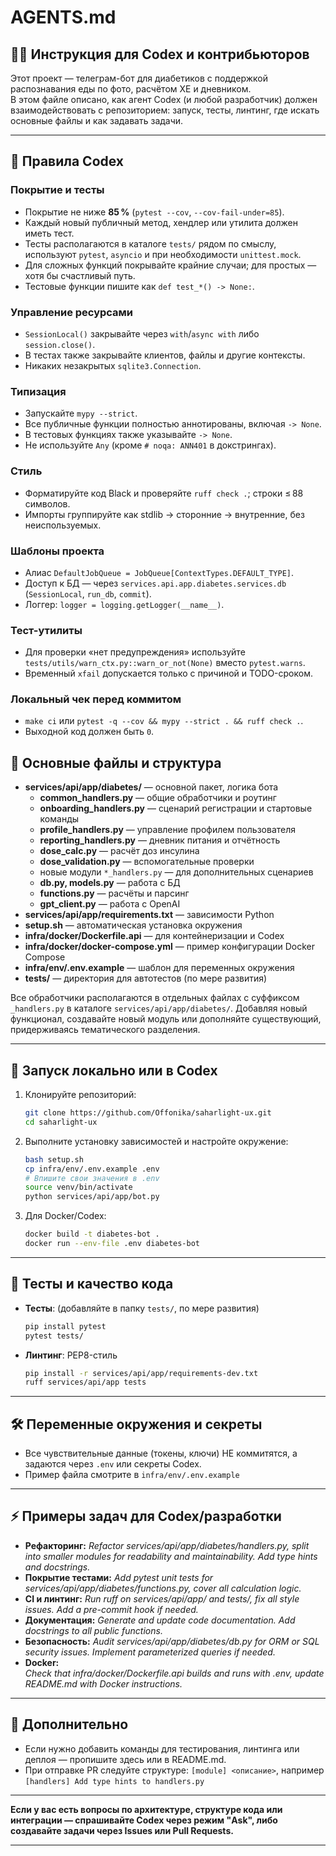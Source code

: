 # AGENTS.md

## 🧑‍💻 Инструкция для Codex и контрибьюторов

Этот проект — телеграм-бот для диабетиков с поддержкой распознавания еды по фото, расчётом ХЕ и дневником.  
В этом файле описано, как агент Codex (и любой разработчик) должен взаимодействовать с репозиторием: запуск, тесты, линтинг, где искать основные файлы и как задавать задачи.

---

## 📐 Правила Codex

### Покрытие и тесты
- Покрытие не ниже **85 %** (`pytest --cov`, `--cov-fail-under=85`).
- Каждый новый публичный метод, хендлер или утилита должен иметь тест.
- Тесты располагаются в каталоге `tests/` рядом по смыслу, используют `pytest`, `asyncio` и при необходимости `unittest.mock`.
- Для сложных функций покрывайте крайние случаи; для простых — хотя бы счастливый путь.
- Тестовые функции пишите как `def test_*() -> None:`.

### Управление ресурсами
- `SessionLocal()` закрывайте через `with`/`async with` либо `session.close()`.
- В тестах также закрывайте клиентов, файлы и другие контексты.
- Никаких незакрытых `sqlite3.Connection`.

### Типизация
- Запускайте `mypy --strict`.
- Все публичные функции полностью аннотированы, включая `-> None`.
- В тестовых функциях также указывайте `-> None`.
- Не используйте `Any` (кроме `# noqa: ANN401` в докстрингах).

### Стиль
- Форматируйте код Black и проверяйте `ruff check .`; строки ≤ 88 символов.
- Импорты группируйте как stdlib → сторонние → внутренние, без неиспользуемых.

### Шаблоны проекта
- Алиас `DefaultJobQueue = JobQueue[ContextTypes.DEFAULT_TYPE]`.
- Доступ к БД — через `services.api.app.diabetes.services.db` (`SessionLocal`, `run_db`, `commit`).
- Логгер: `logger = logging.getLogger(__name__)`.

### Тест-утилиты
- Для проверки «нет предупреждения» используйте `tests/utils/warn_ctx.py::warn_or_not(None)` вместо `pytest.warns`.
- Временный `xfail` допускается только с причиной и TODO-сроком.

### Локальный чек перед коммитом
- `make ci` или `pytest -q --cov && mypy --strict . && ruff check .`.
- Выходной код должен быть `0`.

## 📁 Основные файлы и структура

- **services/api/app/diabetes/** — основной пакет, логика бота
    - **common_handlers.py** — общие обработчики и роутинг
    - **onboarding_handlers.py** — сценарий регистрации и стартовые команды
    - **profile_handlers.py** — управление профилем пользователя
    - **reporting_handlers.py** — дневник питания и отчётность
    - **dose_calc.py** — расчёт доз инсулина
    - **dose_validation.py** — вспомогательные проверки
    - новые модули `*_handlers.py` — для дополнительных сценариев
    - **db.py, models.py** — работа с БД
    - **functions.py** — расчёты и парсинг
    - **gpt_client.py** — работа с OpenAI
- **services/api/app/requirements.txt** — зависимости Python
- **setup.sh** — автоматическая установка окружения
- **infra/docker/Dockerfile.api** — для контейнеризации и Codex
- **infra/docker/docker-compose.yml** — пример конфигурации Docker Compose
- **infra/env/.env.example** — шаблон для переменных окружения
- **tests/** — директория для автотестов (по мере развития)
  
Все обработчики располагаются в отдельных файлах с суффиксом `_handlers.py` в каталоге `services/api/app/diabetes/`. Добавляя новый функционал, создавайте новый модуль или дополняйте существующий, придерживаясь тематического разделения.

---

## 🚀 Запуск локально или в Codex

1. Клонируйте репозиторий:
    ```bash
    git clone https://github.com/Offonika/saharlight-ux.git
    cd saharlight-ux
    ```
2. Выполните установку зависимостей и настройте окружение:
    ```bash
    bash setup.sh
    cp infra/env/.env.example .env
    # Впишите свои значения в .env
    source venv/bin/activate
    python services/api/app/bot.py
    ```

3. Для Docker/Codex:
    ```bash
    docker build -t diabetes-bot .
    docker run --env-file .env diabetes-bot
    ```

---

## 🧪 Тесты и качество кода

- **Тесты**: (добавляйте в папку `tests/`, по мере развития)
    ```bash
    pip install pytest
    pytest tests/
    ```
- **Линтинг**: PEP8-стиль
    ```bash
    pip install -r services/api/app/requirements-dev.txt
    ruff services/api/app tests
    ```

---

## 🛠️ Переменные окружения и секреты

- Все чувствительные данные (токены, ключи) НЕ коммитятся, а задаются через `.env` или секреты Codex.
- Пример файла смотрите в `infra/env/.env.example`

---

## ⚡ Примеры задач для Codex/разработки

- **Рефакторинг:**
  _Refactor services/api/app/diabetes/handlers.py, split into smaller modules for readability and maintainability. Add type hints and docstrings._
- **Покрытие тестами:**
  _Add pytest unit tests for services/api/app/diabetes/functions.py, cover all calculation logic._
- **CI и линтинг:**
  _Run ruff on services/api/app/ and tests/, fix all style issues. Add a pre-commit hook if needed._
- **Документация:**
  _Generate and update code documentation. Add docstrings to all public functions._
- **Безопасность:**
  _Audit services/api/app/diabetes/db.py for ORM or SQL security issues. Implement parameterized queries if needed._
- **Docker:**  
  _Check that infra/docker/Dockerfile.api builds and runs with .env, update README.md with Docker instructions._

---

## 📝 Дополнительно

- Если нужно добавить команды для тестирования, линтинга или деплоя — пропишите здесь или в README.md.
- При отправке PR следуйте структуре: `[module] <описание>`, например `[handlers] Add type hints to handlers.py`

---

**Если у вас есть вопросы по архитектуре, структуре кода или интеграции — спрашивайте Codex через режим "Ask", либо создавайте задачи через Issues или Pull Requests.**

---

